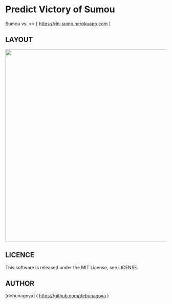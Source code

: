 # Predict Victory of Sumou

Sumou vs. >> [ https://dn-sumo.herokuapp.com ]

## LAYOUT
<img src="https://user-images.githubusercontent.com/51310989/80337085-f29a7400-8893-11ea-9d34-d8719b3b32bb.png" width="600"/>

## LICENCE
This software is released under the MIT License, see LICENSE.

## AUTHOR
[debunagoya] ( https://github.com/debunagoya )
